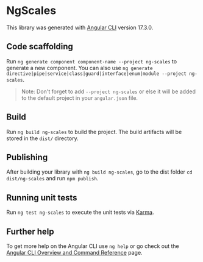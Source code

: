 # NgScales

This library was generated with [Angular CLI](https://github.com/angular/angular-cli) version 17.3.0.

## Code scaffolding

Run `ng generate component component-name --project ng-scales` to generate a new component. You can also use `ng generate directive|pipe|service|class|guard|interface|enum|module --project ng-scales`.
> Note: Don't forget to add `--project ng-scales` or else it will be added to the default project in your `angular.json` file. 

## Build

Run `ng build ng-scales` to build the project. The build artifacts will be stored in the `dist/` directory.

## Publishing

After building your library with `ng build ng-scales`, go to the dist folder `cd dist/ng-scales` and run `npm publish`.

## Running unit tests

Run `ng test ng-scales` to execute the unit tests via [Karma](https://karma-runner.github.io).

## Further help

To get more help on the Angular CLI use `ng help` or go check out the [Angular CLI Overview and Command Reference](https://angular.io/cli) page.
